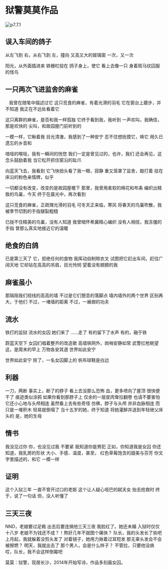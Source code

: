 # 狱警莫莫作品

![p7.7.1](/images/7.7.1.jpg)
​

## 误入车间的鸽子

从左飞到
右，从右飞到
左，撞向
又高又大的玻璃窗
一次，又一次

阳光，从外面插进来
铁栅栏投在
鸽子身上，使它
看上去像一只
身着斑马纹囚服的怪鸟

## 一只两次飞进监舍的麻雀
  
我曾在随笔中描述过它
这只觅食的麻雀，有着光滑的羽毛
它在窗台上踱步，并不知道
我正在不远处看着它

这只离群的麻雀，是否和我一样孤独
它终于看到我，我听到
一声欢叫，我确信，那是欢快的
尖叫，和故园屋门前听到的

一模一样，它瞅着我
目光清澈，我感到了一种安宁
忍不住想抚摸它，唤它
用久已遗忘的乡音和

喑哑的喉咙，我有一瞬间的恍惚
我们一定是曾见过的，也许，我们
还会再见，这念头鼓励着我
当它松开抓住窗沿的趾爪

向蓝天飞去，我看到
它飞快扭头看了我一眼，寂静
重又笼罩了监舍，敲打着
挂在床沿的粉色亲情牌，似乎

一切都没有改变，改变的是故园屋檐下
那里，我曾用柔软的棉花和布条
编织出精致的鸟巢，今天
终于在晨光中，再次看到

这只觅食的麻雀，正疏理光滑的羽毛
可冬天正来临，寒风
将春天的鸟巢吹散，我
被季节切割的手指皲裂粗糙

已拢不住精美的鸟巢，没有人知道
我曾暗怀希冀精心编织
没有人相信，我冻僵的手指
曾那么真实地接近它的温暖

## 绝食的白鸽

已是第三天了
它，拒绝任何的食物
我挥动自制晾衣叉
试图把它赶出车间，赶往广阔天地
它却站在高高的吊扇，目光怜悯
望着没有翅膀的我

## 麻雀虽小

那隔阻我们视线的高高的墙
不过是它们憩息的落脚点
墙内墙外的两个世界
区别再大，于他们
不过，一堵墙的距离
不过，一展翅的功夫

## 流水

铁打的监狱
流水的女囚
她们来了
……走了
有的留下了水声
有的，融于铁

蔚蓝天空下
女囚们唱着整齐的改造歌
高墙铁网外，岗哨安静如常
武警扛枪眺望
这，是周末的早上
万物各安其道
世界如此安宁

世界如此安宁
除了，一名女囚脚上的
帆布球鞋是白边

## 利器

一刀，两断
事实上，断了的脖子
看上去没那么恐怖
血，更多喷向了屋顶
很快便干了
痕迹类似涂鸦
如果你看到那脖子上
仅余的一层皮肉耷拉翻卷
也请不要害怕
它还小心地与头颅相连
虽然看上去有些奇怪
仿佛，脖子与头颅
并非血脉相连
而只是一堆积木
轻易就倒塌了
当十五岁的她，终于知道
将她灌醉并送到年轻继父床头的
是，她的生母

## 情书

我没见过你
你，也没见过我
不要紧
我知道你是男犯
正如，你知道我是女囚
你还知道，我乳房的形状
大小、手感、温度，甚至，
红色草莓饱含的甜美与芬芳
你文字里描述的，和它
一模一样

## 证明

这个入狱三年
一直不曾开过口的老妪
这个让人疑心哑巴的弑夫女
抬去抢救时
终于，说了一句话
但，没人听懂了

## 三天三夜

NND，老娘要过足瘾
出去后要连搞他三天三夜
我脸红了。她还未婚
入狱时仅仅十八岁
老娘不为钱还不成？！熬好几年不就图个痛快？
队长，我的头发长了些吧
上月起，我就躲着没剪头发了
对着镜子，她用力揪着过耳短发
那无辜头发会不会被擦燃？
明天，我就出去了
那个男人，会是什么样子？
不管拉，只要他没病
哎，队长，我不会这样倒霉吧

莫莫：狱警，现居长沙，2014年开始写诗，作品多刻画女囚。
